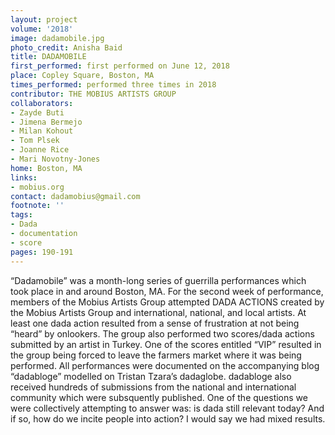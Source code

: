 ```yaml
---
layout: project
volume: '2018'
image: dadamobile.jpg
photo_credit: Anisha Baid
title: DADAMOBILE
first_performed: first performed on June 12, 2018
place: Copley Square, Boston, MA
times_performed: performed three times in 2018
contributor: THE MOBIUS ARTISTS GROUP
collaborators:
- Zayde Buti
- Jimena Bermejo
- Milan Kohout
- Tom Plsek
- Joanne Rice
- Mari Novotny-Jones
home: Boston, MA
links:
- mobius.org
contact: dadamobius@gmail.com
footnote: ''
tags:
- Dada
- documentation
- score
pages: 190-191
---
```


“Dadamobile” was a month-long series of guerrilla performances which took place in and around Boston, MA. For the second week of performance, members of the Mobius Artists Group attempted DADA ACTIONS created by the Mobius Artists Group and international, national, and local artists. At least one dada action resulted from a sense of frustration at not being “heard” by onlookers. The group also performed two scores/dada actions submitted by an artist in Turkey. One of the scores entitled “VIP” resulted in the group being forced to leave the farmers market where it was being performed. All performances were documented on the accompanying blog “dadabloge” modelled on Tristan Tzara’s dadaglobe. dadabloge also received hundreds of submissions from the national and international community which were subsquently published. One of the questions we were collectively attempting to answer was: is dada still relevant today? And if so, how do we incite people into action? I would say we had mixed results.
